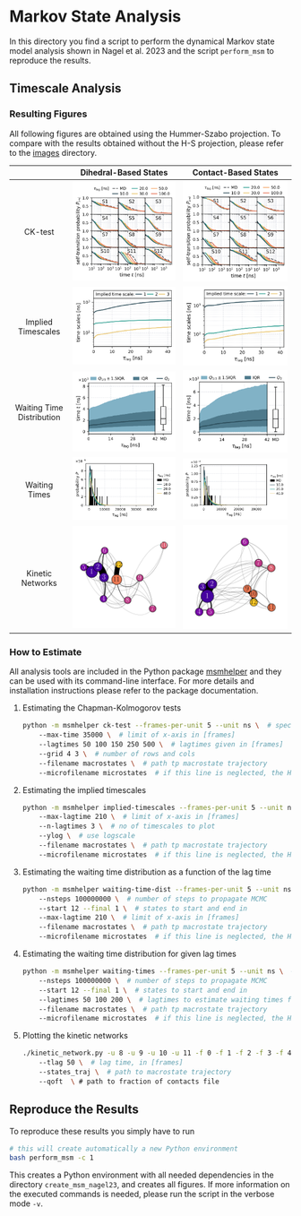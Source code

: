 # Markov State Analysis

In this directory you find a script to perform the dynamical Markov state model
analysis shown in Nagel et al. 2023 and the script `perform_msm` to reproduce
the results.

## Timescale Analysis
### Resulting Figures
All following figures are obtained using the Hummer-Szabo projection. To compare with the results obtained without the H-S projection, please refer to the [images](images) directory.


| | Dihedral-Based States | Contact-Based States |
| :---: | :---: | :---: |
| CK-test | ![ck-test](./images/hp35.dihs.res3-33.shifted.gaussian10f_microstates_pcs4_p153.mpp50_transitions.dat.renamed_by_q.pop0.001_qmin0.50.macrotraj.cktest.sh.state1-12.svg) | ![cktest](./images/hp35.mindists2.gaussian10f_microstates_pcs5_p153.mpp50_transitions.dat.renamed_by_q.pop0.005_qmin0.50.macrotraj_lumped13.cktest.sh.state1-12.svg) |
| Implied Timescales | ![implied timescales](./images/hp35.dihs.res3-33.shifted.gaussian10f_microstates_pcs4_p153.mpp50_transitions.dat.renamed_by_q.pop0.001_qmin0.50.macrotraj.impl.sh.svg) | ![implied timescales](./images/hp35.mindists2.gaussian10f_microstates_pcs5_p153.mpp50_transitions.dat.renamed_by_q.pop0.005_qmin0.50.macrotraj_lumped13.impl.sh.svg) |
| Waiting Time Distribution | ![wtd](./images/hp35.dihs.res3-33.shifted.gaussian10f_microstates_pcs4_p153.mpp50_transitions.dat.renamed_by_q.pop0.001_qmin0.50.macrotraj.wtd.sh.svg) | ![wtd](./images/hp35.mindists2.gaussian10f_microstates_pcs5_p153.mpp50_transitions.dat.renamed_by_q.pop0.005_qmin0.50.macrotraj_lumped13.wtd.sh.svg) |
| Waiting Times | ![wts](./images/hp35.dihs.res3-33.shifted.gaussian10f_microstates_pcs4_p153.mpp50_transitions.dat.renamed_by_q.pop0.001_qmin0.50.macrotraj.wts.sh.svg) | ![wts](./images/hp35.mindists2.gaussian10f_microstates_pcs5_p153.mpp50_transitions.dat.renamed_by_q.pop0.005_qmin0.50.macrotraj_lumped13.wts.sh.svg) |
| Kinetic Networks | ![knet](./images/hp35.dihs.res3-33.shifted.gaussian10f_microstates_pcs4_p153.mpp50_transitions.dat.renamed_by_q.pop0.001_qmin0.50.macrotraj.dynamical_network.50f.svg) | ![knet](./images/hp35.mindists2.gaussian10f_microstates_pcs5_p153.mpp50_transitions.dat.renamed_by_q.pop0.005_qmin0.50.macrotraj_lumped13.dynamical_network.50f.svg) |

### How to Estimate
All analysis tools are included in the Python package
[msmhelper](https://moldyn.github.io/msmhelper/) and they can be used with its
command-line interface. For more details and installation instructions please
refer to the package documentation.

1. Estimating the Chapman-Kolmogorov tests
    ```bash
    python -m msmhelper ck-test --frames-per-unit 5 --unit ns \  # specify unit
        --max-time 35000 \  # limit of x-axis in [frames]
        --lagtimes 50 100 150 250 500 \  # lagtimes given in [frames]
        --grid 4 3 \  # number of rows and cols
        --filename macrostates \  # path tp macrostate trajectory
        --microfilename microstates  # if this line is neglected, the HS-projection will not be used
    ```
1. Estimating the implied timescales
    ```bash
    python -m msmhelper implied-timescales --frames-per-unit 5 --unit ns \  # specify unit
        --max-lagtime 210 \  # limit of x-axis in [frames]
        --n-lagtimes 3 \  # no of timescales to plot
        --ylog \  # use logscale
        --filename macrostates \  # path tp macrostate trajectory
        --microfilename microstates  # if this line is neglected, the HS-projection will not be used
    ```
1. Estimating the waiting time distribution as a function of the lag time
    ```bash
    python -m msmhelper waiting-time-dist --frames-per-unit 5 --unit ns \  # specify unit
        --nsteps 100000000 \  # number of steps to propagate MCMC
        --start 12 --final 1 \  # states to start and end in
        --max-lagtime 210 \  # limit of x-axis in [frames]
        --filename macrostates \  # path tp macrostate trajectory
        --microfilename microstates  # if this line is neglected, the HS-projection will not be used
    ```
1. Estimating the waiting time distribution for given lag times
    ```bash
    python -m msmhelper waiting-times --frames-per-unit 5 --unit ns \  # specify unit
        --nsteps 100000000 \  # number of steps to propagate MCMC
        --start 12 --final 1 \  # states to start and end in
        --lagtimes 50 100 200 \  # lagtimes to estimate waiting times from, in [frames]
        --filename macrostates \  # path tp macrostate trajectory
        --microfilename microstates  # if this line is neglected, the HS-projection will not be used
    ```
1. Plotting the kinetic networks
    ```bash
    ./kinetic_network.py -u 8 -u 9 -u 10 -u 11 -f 0 -f 1 -f 2 -f 3 -f 4 \  # unfolded states and folded states (here contact-based)
        --tlag 50 \  # lag time, in [frames]
        --states_traj \  # path to macrostate trajectory
        --qoft  \ # path to fraction of contacts file
    ```

## Reproduce the Results
To reproduce these results you simply have to run
```bash
# this will create automatically a new Python environment
bash perform_msm -c 1
```
This creates a Python environment
with all needed dependencies in the directory `create_msm_nagel23`, and creates all figures. If more information on
the executed commands is needed, please run the script in the verbose mode
`-v`.
